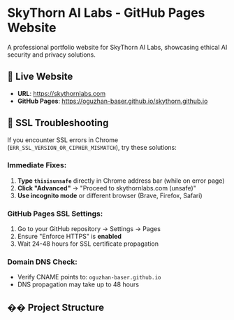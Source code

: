 # SkyThorn AI Labs - GitHub Pages Website

A professional portfolio website for SkyThorn AI Labs, showcasing ethical AI security and privacy solutions.

## 🚀 Live Website
- **URL**: https://skythornlabs.com
- **GitHub Pages**: https://oguzhan-baser.github.io/skythorn.github.io

## 🔧 SSL Troubleshooting

If you encounter SSL errors in Chrome (`ERR_SSL_VERSION_OR_CIPHER_MISMATCH`), try these solutions:

### **Immediate Fixes:**
1. **Type `thisisunsafe`** directly in Chrome address bar (while on error page)
2. **Click "Advanced"** → "Proceed to skythornlabs.com (unsafe)"
3. **Use incognito mode** or different browser (Brave, Firefox, Safari)

### **GitHub Pages SSL Settings:**
1. Go to your GitHub repository → Settings → Pages
2. Ensure "Enforce HTTPS" is **enabled**
3. Wait 24-48 hours for SSL certificate propagation

### **Domain DNS Check:**
- Verify CNAME points to: `oguzhan-baser.github.io`
- DNS propagation may take up to 48 hours

## �� Project Structure